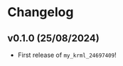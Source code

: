 # Changelog

<!--next-version-placeholder-->

## v0.1.0 (25/08/2024)

- First release of `my_krml_24697409`!